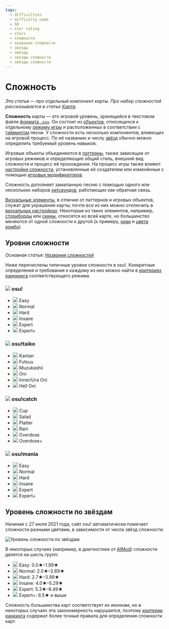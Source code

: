 ```yaml
---
tags:
  - difficulties
  - difficulty name
  - SR
  - star rating
  - stars
  - сложности
  - название сложности
  - звезды
  - звёзды
  - звезды сложности
  - звёзды сложности
---
```


# Сложность

*Эта статья — про отдельный компонент карты. Про набор сложностей рассказывается в статье [Карта](/wiki/Beatmap).*

**Сложность** карты — это игровой уровень, хранящийся в текстовом файле [формата `.osu`](/wiki/Client/File_formats/Osu_(file_format)). Он состоит из [объектов](/wiki/Gameplay/Hit_object), относящихся к отдельному [режиму игры](/wiki/Game_mode) и расположенных в соответствии с [таймингом](/wiki/Beatmapping/Timing_section) песни. У сложности есть несколько компонентов, влияющих на игровой процесс. По её названию и числу [звёзд](/wiki/Beatmap/Star_rating) обычно можно определить требуемый уровень навыков.

Игровые объекты объединяются в [паттерны](/wiki/Beatmap/Pattern), также зависящие от игровых режимов и определяющие общий стиль, внешний вид сложности и процесс её прохождения. На процесс игры также влияют [настройки сложности](/wiki/Client/Beatmap_editor/Song_Setup#approximate-difficulty-rating), установленные её создателем или изменённые с помощью [игровых модификаторов](/wiki/Gameplay/Game_modifier).

Сложность дополняет замапанную песню с помощью одного или нескольких наборов [хитсаундов](/wiki/Beatmapping/Hitsound), работающих как обратная связь. 

[Визуальные элементы](/wiki/Beatmap), в отличие от паттернов и игровых объектов, служат для украшения карты; почти все из них можно отключить в [визуальных настройках](/wiki/Client/Interface/Visual_settings). Некоторые из таких элементов, например, [сториборды](/wiki/Storyboard) или [скины](/wiki/Skinning), относятся ко всей карте, но большинство меняются от одной сложности к другой (к примеру, [киаи](/wiki/Gameplay/Kiai_time) и [цвета комбо](/wiki/Beatmapping/Combo_colour)).

## Уровни сложности

*Основная статья: [Названия сложностей](/wiki/Ranking_Criteria/Difficulty_naming)*

Ниже перечислены типичные уровни сложности в osu!. Конкретные определения и требования к каждому из них можно найти в [критериях раннкинга](/wiki/Ranking_Criteria) соответствующего режима.

### ![](/wiki/shared/mode/osu.png) osu!

- ![](/wiki/shared/diff/easy-o.png?20211215) Easy
- ![](/wiki/shared/diff/normal-o.png?20211215) Normal
- ![](/wiki/shared/diff/hard-o.png?20211215) Hard
- ![](/wiki/shared/diff/insane-o.png?20211215) Insane
- ![](/wiki/shared/diff/expert-o.png?20211215) Expert
- ![](/wiki/shared/diff/expertplus-o.png?20211215) Expert+

### ![](/wiki/shared/mode/taiko.png) osu!taiko

- ![](/wiki/shared/diff/easy-t.png?20211215) Kantan
- ![](/wiki/shared/diff/normal-t.png?20211215) Futsuu
- ![](/wiki/shared/diff/hard-t.png?20211215) Muzukashii
- ![](/wiki/shared/diff/insane-t.png?20211215) Oni
- ![](/wiki/shared/diff/expert-t.png?20211215) Inner/Ura Oni
- ![](/wiki/shared/diff/expertplus-t.png?20211215) Hell Oni

### ![](/wiki/shared/mode/catch.png) osu!catch

- ![](/wiki/shared/diff/easy-c.png?20211215) Cup
- ![](/wiki/shared/diff/normal-c.png?20211215) Salad
- ![](/wiki/shared/diff/hard-c.png?20211215) Platter
- ![](/wiki/shared/diff/insane-c.png?20211215) Rain
- ![](/wiki/shared/diff/expert-c.png?20211215) Overdose
- ![](/wiki/shared/diff/expertplus-c.png?20211215) Overdose+

### ![](/wiki/shared/mode/mania.png) osu!mania

- ![](/wiki/shared/diff/easy-m.png?20211215) Easy
- ![](/wiki/shared/diff/normal-m.png?20211215) Normal
- ![](/wiki/shared/diff/hard-m.png?20211215) Hard
- ![](/wiki/shared/diff/insane-m.png?20211215) Insane
- ![](/wiki/shared/diff/expert-m.png?20211215) Expert
- ![](/wiki/shared/diff/expertplus-m.png?20211215) Expert+

## Уровень сложности по звёздам

Начиная с 27 июля 2021 года, сайт osu! автоматически помечает сложности разными цветами, в зависимости от числа звёзд сложности:

![Уровень сложности по звёздам](/wiki/shared/star-rating/spectrum.png)

В некоторых случаях (например, в диагностике от [AIMod](/wiki/Client/Beatmap_editor/AiMod)) сложности делятся на шесть групп:

- ![](/wiki/shared/diff/easy-o.png?20211215) Easy: 0.0★–1.99★
- ![](/wiki/shared/diff/normal-o.png?20211215) Normal: 2.0★–2.69★
- ![](/wiki/shared/diff/hard-o.png?20211215) Hard: 2.7★–3.99★
- ![](/wiki/shared/diff/insane-o.png?20211215) Insane: 4.0★–5.29★
- ![](/wiki/shared/diff/expert-o.png?20211215) Expert: 5.3★–6.49★
- ![](/wiki/shared/diff/expertplus-o.png?20211215) Expert+: 6.5★ и выше

Сложность большинства карт соответствует их иконкам, но в некоторых случаях эта закономерность нарушается, поэтому [критерии ранкинга](/wiki/Ranking_Criteria) содержат более точные правила для определения сложности карт.
